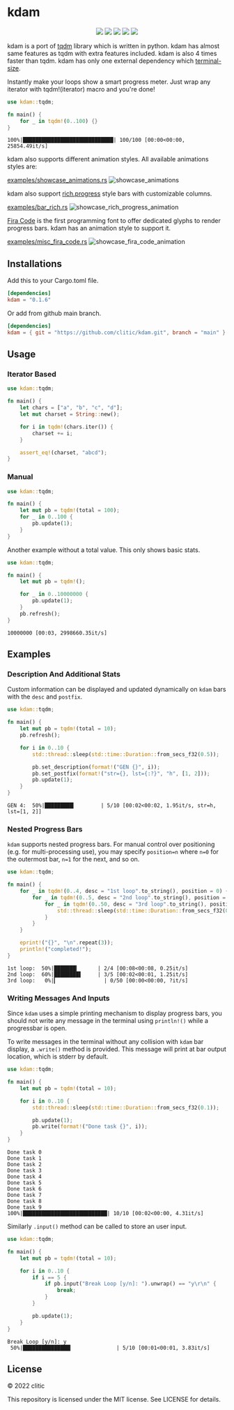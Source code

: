 # kdam

<p align="center">
  <img src="https://img.shields.io/crates/d/kdam?style=flat-square">
  <img src="https://img.shields.io/crates/v/kdam?style=flat-square">
  <img src="https://img.shields.io/github/license/clitic/kdam?style=flat-square">
  <img src="https://img.shields.io/github/repo-size/clitic/kdam?style=flat-square">
  <img src="https://img.shields.io/tokei/lines/github/clitic/kdam?style=flat-square">
</p>

kdam is a port of [tqdm](https://github.com/tqdm/tqdm) library which is written in python. kdam has almost same features as tqdm with extra features included. kdam is also 4 times faster than tqdm. kdam has only one external dependency which [terminal-size](https://github.com/eminence/terminal-size).

Instantly make your loops show a smart progress meter. Just wrap any iterator with tqdm!(iterator) macro and you're done!

```rust
use kdam::tqdm;

fn main() {
    for _ in tqdm!(0..100) {}
}
```

```
100%|█████████████████████████████| 100/100 [00:00<00:00, 25854.49it/s]
```

kdam also supports different animation styles. All available animations styles are:

[examples/showcase_animations.rs](https://github.com/clitic/kdam/blob/main/examples/showcase_animations.rs)
![showcase_animations](https://raw.githubusercontent.com/clitic/kdam/main/images/animations.gif)

kdam also support [rich.progress](https://rich.readthedocs.io/en/latest/progress.html) style bars with customizable columns.

[examples/bar_rich.rs](https://github.com/clitic/kdam/blob/main/examples/bar_rich.rs)
![showcase_rich_progress_animation](https://raw.githubusercontent.com/clitic/kdam/main/images/rich_progress.gif)

[Fira Code](https://github.com/tonsky/FiraCode) is the first programming font to offer dedicated glyphs to render progress bars. kdam has an animation style to support it.

[examples/misc_fira_code.rs](https://github.com/clitic/kdam/blob/main/examples/misc_fira_code.rs)
![showcase_fira_code_animation](https://raw.githubusercontent.com/clitic/kdam/main/images/fira_code.gif)

## Installations

Add this to your Cargo.toml file.

```toml
[dependencies]
kdam = "0.1.6"
```

Or add from github main branch.

```toml
[dependencies]
kdam = { git = "https://github.com/clitic/kdam.git", branch = "main" }
```

## Usage

### Iterator Based

```rust
use kdam::tqdm;

fn main() {
    let chars = ["a", "b", "c", "d"];
    let mut charset = String::new();

    for i in tqdm!(chars.iter()) {
        charset += i;
    }

    assert_eq!(charset, "abcd");
}
```

### Manual

```rust
use kdam::tqdm;

fn main() {
    let mut pb = tqdm!(total = 100);
    for _ in 0..100 {
        pb.update(1);
    }
}
```

Another example without a total value. This only shows basic stats.

```rust
use kdam::tqdm;

fn main() {
    let mut pb = tqdm!();

    for _ in 0..10000000 {
        pb.update(1);
    }
    pb.refresh();
}
```

```
10000000 [00:03, 2998660.35it/s]
```

## Examples

### Description And Additional Stats

Custom information can be displayed and updated dynamically on `kdam` bars with the `desc` and `postfix`.

```rust
use kdam::tqdm;

fn main() {
    let mut pb = tqdm!(total = 10);
    pb.refresh();

    for i in 0..10 {
        std::thread::sleep(std::time::Duration::from_secs_f32(0.5));

        pb.set_description(format!("GEN {}", i));
        pb.set_postfix(format!("str={}, lst={:?}", "h", [1, 2]));
        pb.update(1);
    }
}
```

```
GEN 4:  50%|█████████▎        | 5/10 [00:02<00:02, 1.95it/s, str=h, lst=[1, 2]]
```

### Nested Progress Bars

`kdam` supports nested progress bars. For manual control over positioning (e.g. for multi-processing use), you may specify `position=n` where `n=0` for the outermost bar, `n=1` for the next, and so on.

```rust
use kdam::tqdm;

fn main() {
    for _ in tqdm!(0..4, desc = "1st loop".to_string(), position = 0) {
        for _ in tqdm!(0..5, desc = "2nd loop".to_string(), position = 1) {
            for _ in tqdm!(0..50, desc = "3rd loop".to_string(), position = 2) {
                std::thread::sleep(std::time::Duration::from_secs_f32(0.0001));
            }
        }
    }

    eprint!("{}", "\n".repeat(3));
    println!("completed!");
}
```

```
1st loop:  50%|███████▎      | 2/4 [00:08<00:08, 0.25it/s]
2nd loop:  60%|████████▌     | 3/5 [00:02<00:01, 1.25it/s]
3rd loop:   0%|▎               | 0/50 [00:00<00:00, ?it/s]
```

### Writing Messages And Inputs

Since `kdam` uses a simple printing mechanism to display progress bars, you should not write any message in the terminal using `println!()` while a progressbar is open.

To write messages in the terminal without any collision with `kdam` bar display, a `.write()` method is provided. This message will print at bar output location, which is stderr by default.

```rust
use kdam::tqdm;

fn main() {
    let mut pb = tqdm!(total = 10);

    for i in 0..10 {
        std::thread::sleep(std::time::Duration::from_secs_f32(0.1));

        pb.update(1);
        pb.write(format!("Done task {}", i));
    }
}
```

```
Done task 0
Done task 1
Done task 2
Done task 3
Done task 4
Done task 5
Done task 6
Done task 7
Done task 8
Done task 9
100%|███████████████████████████| 10/10 [00:02<00:00, 4.31it/s]
```

Similarly `.input()` method can be called to store an user input.

```rust
use kdam::tqdm;

fn main() {
    let mut pb = tqdm!(total = 10);

    for i in 0..10 {
        if i == 5 {
            if pb.input("Break Loop [y/n]: ").unwrap() == "y\r\n" {
                break;
            }
        }

        pb.update(1);
    }
}
```

```
Break Loop [y/n]: y
 50%|███████████████▎              | 5/10 [00:01<00:01, 3.83it/s]
```

## License

&copy; 2022 clitic

This repository is licensed under the MIT license. See LICENSE for details.
